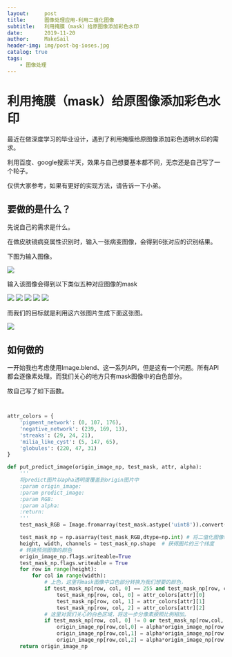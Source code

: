 ```yaml
---
layout:     post
title:      图像处理应用-利用二值化图像
subtitle:   利用掩膜（mask）给原图像添加彩色水印
date:       2019-11-20
author:     MakeSail
header-img: img/post-bg-ioses.jpg
catalog: true
tags:
    - 图像处理
---
```


# 利用掩膜（mask）给原图像添加彩色水印

最近在做深度学习的毕业设计，遇到了利用掩膜给原图像添加彩色透明水印的需求。

利用百度、google搜索半天，效果与自己想要基本都不同，无奈还是自己写了一个轮子。

仅供大家参考，如果有更好的实现方法，请告诉一下小弟。

## 要做的是什么？

先说自己的需求是什么。

在做皮肤镜病变属性识别时，输入一张病变图像，会得到6张对应的识别结果。

下图为输入图像。

![](../img/ISIC_0000003.jpg)

输入该图像会得到以下类似五种对应图像的mask

![](../img/ISIC_0000001_attribute_streaks.png)
![](../img/ISIC_0000001_attribute_pigment_network.png)
![](../img/ISIC_0000001_attribute_negative_network.png)
![](../img/ISIC_0000001_attribute_milia_like_cyst.png)
![](../img/ISIC_0000001_attribute_globules.png)

而我们的目标就是利用这六张图片生成下面这张图。

![](../img/ISIC_ISIC_0000001_result.png)

## 如何做的

一开始我也考虑使用Image.blend、这一系列API，但是这有一个问题。所有API都会逐像素处理。而我们关心的地方只有mask图像中的白色部分。

故自己写了如下函数。

```python


attr_colors = {
    'pigment_network': (0, 107, 176),
    'negative_network': (239, 169, 13),
    'streaks': (29, 24, 21),
    'milia_like_cyst': (5, 147, 65),
    'globules': (220, 47, 31)
}

def put_predict_image(origin_image_np, test_mask, attr, alpha):
    '''
    将predict图片以apha透明度覆盖到origin图片中
    :param origin_image:
    :param predict_image:
    :param RGB:
    :param alpha:
    :return:
    '''
    test_mask_RGB = Image.fromarray(test_mask.astype('uint8')).convert("RGB") # 将原始二值化图像转换成RGB

    test_mask_np = np.asarray(test_mask_RGB,dtype=np.int) # 将二值化图像转换成三维数组
    height, width, channels = test_mask_np.shape  # 获得图片的三个纬度
    # 转换预测图像的颜色
    origin_image_np.flags.writeable=True
    test_mask_np.flags.writeable = True
    for row in range(height):
        for col in range(width):
            # 上色，这里将mask图像中白色部分转换为我们想要的颜色，
            if test_mask_np[row, col, 0] == 255 and test_mask_np[row, col, 1] == 255 and test_mask_np[row, col, 2] == 255:
                test_mask_np[row, col, 0] = attr_colors[attr][0]
                test_mask_np[row, col, 1] = attr_colors[attr][1]
                test_mask_np[row, col, 2] = attr_colors[attr][2]
            # 这里对我们关心的白色区域，将这一步分像素按照比例相加。
            if test_mask_np[row, col, 0] != 0 or test_mask_np[row,col, 1] != 0 or test_mask_np[row, col, 2] != 0:
                origin_image_np[row,col,0] = alpha*origin_image_np[row,col,0] + (1-alpha)*test_mask_np[row, col, 0]
                origin_image_np[row,col,1] = alpha*origin_image_np[row,col,1] + (1-alpha)*test_mask_np[row, col, 1]
                origin_image_np[row,col,2] = alpha*origin_image_np[row,col,2] + (1-alpha)*test_mask_np[row, col, 2]
    return origin_image_np
```



